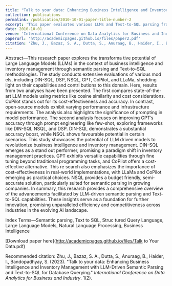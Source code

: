 ```yaml
---
title: "Talk to your data: Enhancing Business Intelligence and Inventory Management with LLM-Driven Semantic Parsing and Text-to-SQL for Database Querying"
collection: publications
permalink: /publication/2010-10-01-paper-title-number-2
excerpt: 'This paper evaluates various LLMs and Test-to-SQL parsing frameworks that can enhance Business Intelligence'
date: 2010-10-01
venue: 'International Conference on Data Analytics for Business and Industry'
paperurl: 'http://academicpages.github.io/files/paper2.pdf'
citation: 'Zhu, J., Bazaz, S. A., Dutta, S., Anuraag, B., Haider, I., Bandopadhyay, S., (2023). &quot;Talk to your data: Enhancing Business Intelligence and Inventory Management with LLM-Driven Semantic Parsing and Text-to-SQL for Database Querying .&quot; <i>International Conference on Data Analytics for Business and Industry</i>. 1(2).'
---
```

Abstract—This research paper explores the transforma tive potential of Large Language Models (LLMs) in the context of business intelligence and inventory management through semantic parsing and Text-to-SQL methodologies. The study conducts extensive evaluations of various mod els, including DIN-SQL, DSP, NSQL, GPT, CoPilot, and LLaMa, shedding light on their capabilities and contri butions to this domain. Here, results from two analyses have been presented. The first compares state-of-the-art LLM models using metrics like cosine similarity and cost considerations. CoPilot stands out for its cost-effectiveness and accuracy. In contrast, open-source models exhibit varying performance and infrastructure requirements. The analysis also highlights the significance of prompting in model performance. The second analysis focuses on improving GPT’s accuracy through prompt engineering like few-shot, exploring frameworks like DIN-SQL NSQL, and DSP. DIN-SQL demonstrates a substantial accuracy boost, while NSQL shows favourable potential in certain scenarios. This study showcases the potential of LLM driven models to revolutionize business intelligence and inventory management. DIN-SQL emerges as a stand out performer, promising a paradigm shift in inventory management practices. GPT exhibits versatile capabilities through fine tuning beyond traditional programming tasks, and CoPilot offers a cost-effective alternative. This re search also emphasizes the importance of cost-effectiveness in real-world implementations, with LLaMa and CoPilot emerging as practical choices. NSQL provides a budget friendly, semi-accurate solution, particularly suited for semantic parsing in growing companies. In summary, this research provides a comprehensive overview of the advancements facilitated by LLM-driven semantic parsing and Text-to-SQL capabilities. These insights serve as a foundation for further innovation, promising unparalleled efficiency and competitiveness across industries in the evolving AI landscape. 

Index Terms—Semantic parsing, Text to SQL, Struc tured Query Language, Large Language Models, Natural Language Processing, Business Intelligence


[Download paper here](http://academicpages.github.io/files/Talk to Your Data.pdf)

Recommended citation: Zhu, J., Bazaz, S. A., Dutta, S., Anuraag, B., Haider, I., Bandopadhyay, S. (2023). "Talk to your data: Enhancing Business Intelligence and Inventory Management with LLM-Driven Semantic Parsing and Text-to-SQL for Database Querying." <i>International Conference on Data Analytics for Business and Industry</i>. 1(2).